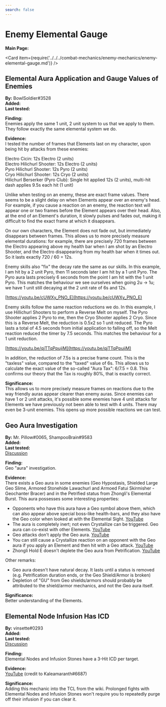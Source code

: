 ```yaml
---
search: false
---
```


# Enemy Elemental Gauge

**Main Page:**

<Card item={require('../../../combat-mechanics/enemy-mechanics/enemy-elemental-gauge.md')} />

## Elemental Aura Application and Gauge Values of Enemies

**By:** BowlSoldier\#3528  
**Added:** <Version date="2021-02-04" />  
**Last tested:** <VersionHl date="2021-02-04" />

**Finding:**  
Enemies apply the same 1 unit, 2 unit system to us that we apply to them. They follow exactly the same elemental system we do.

**Evidence:**  
I tested the number of frames that Elements last on my character, upon being hit by attacks from these enemies:

Electro Cicin: 12s Electro \(2 units\)  
Electro Hilichurl Shooter: 12s Electro \(2 units\)  
Pyro Hilichurl Shooter: 12s Pyro \(2 units\)  
Cryo Hilichurl Shooter: 12s Cryo \(2 units\)  
Hilichurl Berserker \(Pyro Club\): Single hit applied 12s \(2 units\), multi-hit dash applies 9.5s each hit \(1 unit\)

Unlike when testing on an enemy, these are exact frame values. There seems to be a slight delay on when Elements appear over an enemy's head. For example, if you cause a reaction on an enemy, the reaction text will appear one or two frames before the Element appears over their head. Also, at the end of an Element's duration, it slowly pulses and fades out, making it difficult to find the exact frame at which it disappears.

On our own characters, the Element does not fade out, but immediately disappears between frames. This allows us to more precisely measure elemental durations: for example, there are precisely 720 frames between the Electro appearing above my health bar when I am shot by an Electro Shooter, and the Electro disappearing from my health bar when it times out. So it lasts exactly 720 / 60 = 12s.

Enemy skills also "fix" the decay rate the same as our skills. In this example, I am hit by a 2 unit Pyro, then 11 seconds later I am hit by a 1 unit Pyro. The Pyro aura lasts precisely 6 seconds from the point I am hit with the 1 unit Pyro. This matches the behaviour we see ourselves when going 2u -&gt; 1u; we have 1 unit still decaying at the 2 unit rate of 6s and 12s.[ ](https://youtu.be/cUWXy_PNO_E)

[https://youtu.be/cUWXy_PNO_E](https://youtu.be/cUWXy_PNO_E)

Enemy skills follow the same reaction reductions we do. In this example, I use Hillichurl Shooters to perform a Reverse Melt on myself. The Pyro Shooter applies 2 Pyro to me, then the Cryo Shooter applies 2 Cryo. Since this is a Reverse Melt, the reduction is 0.5x2 so 1 unit reduced. The Pyro lasts a total of 4.5 seconds from initial application to falling off, so the Melt reaction reduced the timer by 7.5 seconds. This matches the behaviour for a 1 unit reduction.

[https://youtu.be/qjTTqPpujiM](https://youtu.be/qjTTqPpujiM)

In addition, the reduction of 7.5s is a precise frame count. This is the "taxless" value, compared to the "taxed" value of 6s. This allows us to calculate the exact value of the so-called "Aura Tax": 6/7.5 = 0.8. This confirms our theory that the Tax is roughly 80%, that is exactly correct.

**Significance:**  
This allows us to more precisely measure frames on reactions due to the way friendly auras appear clearer than enemy auras. Since enemies can have 1 or 2 unit attacks, it's possible some enemies have 4 unit attacks for Elements we have previously not been able to test with 4 units. There may even be 3-unit enemies. This opens up more possible reactions we can test.

## Geo Aura Investigation

**By:** Mr. Pillow\#0065, ShampooBrain\#9583  
**Added:** <Version date="2022-08-24" />  
**Last tested:** <VersionHl date="2022-08-24" />  
[Discussion](https://tickets.deeznuts.moe/transcripts/geo-aura-investigation)

**Finding:**  
Geo "aura" investigation.

**Evidence:**  
There exists a Geo aura in some enemies \(Geo Hypostasis, Shielded Large Geo Slime, Armored Stonehide Lawachurl and Armoed Fatui Skirmisher - Geochanter Bracer\) and in the Petrified status from Zhongli's Elemental Burst. This aura possesses some interesting properties:

* Opponents who have this aura have a Geo symbol above them, which can also appear above special boss-like health-bars, and they also have the Geo color when looked at with the Elemental Sight. [YouTube](https://www.youtube.com/watch?v=A5Ro0vl4aY0.)
* The aura is completely inert; not even Crystallize can be triggered. Geo aura can co-exist with other Elements. [YouTube](https://www.youtube.com/watch?v=p2Ko4uSVujo.)
* Geo attacks don't apply the Geo aura. [YouTube](https://www.youtube.com/watch?v=5GlX5SjeyFs)
* You can still cause a Crystallize reaction on an opponent with the Geo aura if you apply an Element and then hit with a Geo attack. [YouTube](https://youtu.be/5kOcGatrkMo)
* Zhongli Hold E doesn't deplete the Geo aura from Petrification. [YouTube](https://www.youtube.com/watch?v=pTOkctw_wNk)

Other remarks:

* Geo aura doesn't have natural decay. It lasts until a status is removed \(e.g. Petrification duration ends, or the Geo Shield/Armor is broken\)
* Depletion of "GU" from Geo shields/armors should probably be attributed to the shield/armor mechanics, and not the Geo aura itself.

**Significance:**  
Better understanding of the Elements.

## Elemental Node Infusion Has ICD

**By:** vinsette\#0293  
**Added:** <Version date="2022-08-24" />  
**Last tested:** <VersionHl date="2022-08-24" />  
[Discussion](https://tickets.deeznuts.moe/transcripts/elemental-node-infusion-has-icd)

**Finding:**  
Elemental Nodes and Infusion Stones have a 3-Hit ICD per target.

**Evidence:**  
[YouTube](https://m.youtube.com/watch?v=nMFPDOb3z24) \(credit to Kaleamaranth\#6687\)

**Significance:**  
Adding this mechanic into the TCL from the wiki. Prolonged fights with Elemental Nodes and Infusion Stones won't require you to repeatedly purge off their infusion if you can clear it.
